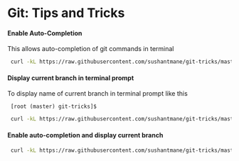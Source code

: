 Git: Tips and Tricks
====================


#### Enable Auto-Completion

This allows auto-completion of git commands in terminal

```bash
 curl -kL https://raw.githubusercontent.com/sushantmane/git-tricks/master/git-autocompletion.sh | bash && . ~/.bashrc
```

#### Display current branch in terminal prompt

To display name of current branch in terminal prompt like this

```
 [root (master) git-tricks]$
```


```bash
 curl -kL https://raw.githubusercontent.com/sushantmane/git-tricks/master/git-show-branch.sh | bash && . ~/.bashrc
```

#### Enable auto-completion and display current branch

```bash
 curl -kL https://raw.githubusercontent.com/sushantmane/git-tricks/master/git-setup.sh | bash && . ~/.bashrc
```

